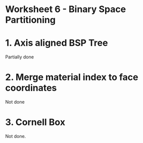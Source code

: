 
# Worksheet 6 - Binary Space Partitioning

# 1. Axis aligned BSP Tree

Partially done

# 2. Merge material index to face coordinates

Not done

# 3. Cornell Box

Not done.
